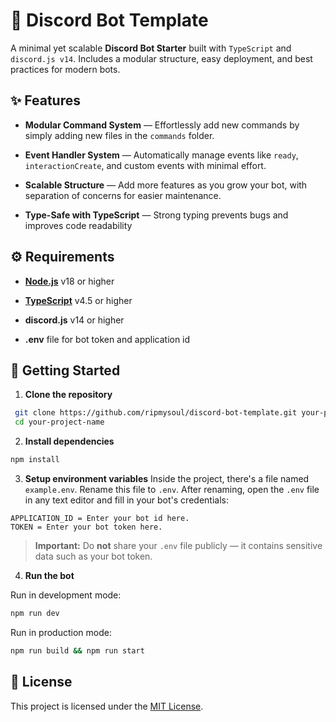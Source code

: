
# 🤖 Discord Bot Template 

A minimal yet scalable **Discord Bot Starter** built with `TypeScript` and `discord.js v14`. Includes a modular structure, easy deployment, and best practices for modern bots.

## ✨ Features

- **Modular Command System** — Effortlessly add new commands by simply adding new files in the `commands` folder.
    
- **Event Handler System** — Automatically manage events like `ready`, `interactionCreate`, and custom events with minimal effort.
   
- **Scalable Structure** — Add more features as you grow your bot, with separation of concerns for easier maintenance.
- **Type-Safe with TypeScript** — Strong typing prevents bugs and improves code readability

## ⚙️ Requirements

-   **[Node.js](https://nodejs.org/)** v18 or higher
    
-   **[TypeScript](https://www.typescriptlang.org/)** v4.5 or higher
    
-   **discord.js** v14 or higher
    
-   **.env** file for bot token and application id

## 🚀 Getting Started

 1. **Clone the repository**
```bash
 git clone https://github.com/ripmysoul/discord-bot-template.git your-project-name
 cd your-project-name
 ```
 2. **Install dependencies**
```bash
npm install
```
 3. **Setup environment variables**
Inside the project, there's a file named `example.env`.  Rename this file to `.env`. After renaming, open the `.env` file in any text editor and fill in your bot's credentials:
```env
APPLICATION_ID = Enter your bot id here.
TOKEN = Enter your bot token here.
```
> **Important:** Do **not** share your `.env` file publicly — it contains sensitive data such as your bot token.

 4. **Run the bot**
 
Run in development mode:
```bash
npm run dev
```
Run in production mode:
```bash
npm run build && npm run start
```

## 📜 License

This project is licensed under the [MIT License](https://github.com/ripmysoul/discord-bot-template/blob/main/LICENSE).